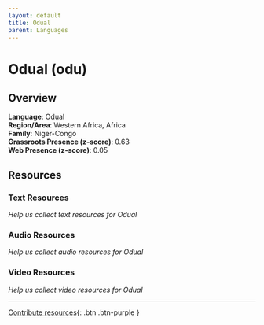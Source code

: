 ```yaml
---
layout: default
title: Odual
parent: Languages
---
```


# Odual (odu)

## Overview

**Language**: Odual  
**Region/Area**: Western Africa, Africa  
**Family**: Niger-Congo  
**Grassroots Presence (z-score)**: 0.63  
**Web Presence (z-score)**: 0.05  

## Resources

### Text Resources
*Help us collect text resources for Odual*

### Audio Resources
*Help us collect audio resources for Odual*

### Video Resources
*Help us collect video resources for Odual*

---

[Contribute resources](https://forms.office.com/e/1SfLJx3u1r){: .btn .btn-purple }
